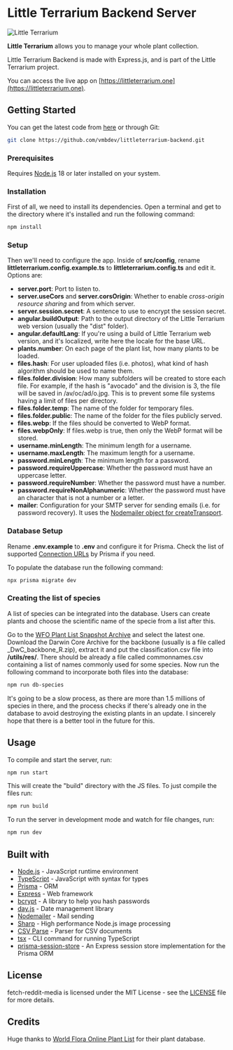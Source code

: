 # Little Terrarium Backend Server

![Little Terrarium](https://littleterrarium.one/assets/oglt.png)

**Little Terrarium** allows you to manage your whole plant collection.

Little Terrarium Backend is made with Express.js, and is part of the Little
Terrarium project.

You can access the live app on
[https://littleterrarium.one](https://littleterrarium.one).

## Getting Started

You can get the latest code from
[here](https://github.com/vmbdev/littleterrarium-backend/archive/refs/heads/main.zip)
or through Git:

```bash
git clone https://github.com/vmbdev/littleterrarium-backend.git
```

### Prerequisites

Requires [Node.js](https://nodejs.org/) 18 or later installed on your system.

### Installation

First of all, we need to install its dependencies. Open a terminal and get to
the directory where it's installed and run the following command:

```bash
npm install
```

### Setup

Then we'll need to configure the app. Inside of **src/config**, rename
**littleterrarium.config.example.ts** to **littleterrarium.config.ts** and edit
it. Options are:

- **server.port**: Port to listen to.
- **server.useCors** and **server.corsOrigin**: Whether to enable _cross-origin
  resource sharing_ and from which server.
- **server.session.secret**: A sentence to use to encrypt the session secret.
- **angular.buildOutput**: Path to the output directory of the Little Terrarium
  web version (usually the "dist" folder).
- **angular.defaultLang**: If you're using a build of Little Terrarium
  web version, and it's localized, write here the locale for the base URL.
- **plants.number**: On each page of the plant list, how many plants to be
  loaded.
- **files.hash**: For user uploaded files (i.e. photos), what kind of hash
  algorithm should be used to name them.
- **files.folder.division**: How many subfolders will be created to store each
  file. For example, if the hash is "avocado" and the division is 3, the file
  will be saved in /av/oc/ad/o.jpg. This is to prevent some file systems having
  a limit of files per directory.
- **files.folder.temp**: The name of the folder for temporary files.
- **files.folder.public**: The name of the folder for the files publicly
  served.
- **files.webp**: If the files should be converted to WebP format.
- **files.webpOnly**: If files.webp is true, then only the WebP format will be
  stored.
- **username.minLength**: The minimum length for a username.
- **username.maxLength**: The maximum length for a username.
- **password.minLength**: The minimum length for a password.
- **password.requireUppercase**: Whether the password must have an uppercase
  letter.
- **password.requireNumber**: Whether the password must have a number.
- **password.requireNonAlphanumeric**: Whether the password must have an
  character that is not a number or a letter.
- **mailer**: Configuration for your SMTP server for sending emails (i.e. for
  password recovery). It uses the
  [Nodemailer object for createTransport](https://nodemailer.com/smtp/).

### Database Setup

Rename **.env.example** to **.env** and configure it for Prisma. Check the list
of supported [Connection URLs](https://pris.ly/d/connection-strings) by Prisma
if you need.

To populate the database run the following command:

```bash
npx prisma migrate dev
```

### Creating the list of species

A list of species can be integrated into the database. Users can create plants
and choose the scientific name of the specie from a list after this.

Go to the
[WFO Plant List Snapshot Archive](https://wfoplantlist.org/plant-list/classifications)
and select the latest one. Download the Darwin Core Archive for the backbone
(usually is a file called \_DwC_backbone_R.zip), extract it and put the
classification.csv file into **/utils/res/**. There should be already a file
called commonnames.csv containing a list of names commonly used for some
species. Now run the following command to incorporate both files into the
database:

```bash
npm run db-species
```

It's going to be a slow process, as there are more than 1.5 millions of species
in there, and the process checks if there's already one in the database to
avoid destroying the existing plants in an update. I sincerely hope that there
is a better tool in the future for this.

## Usage

To compile and start the server, run:

```bash
npm run start
```

This will create the "build" directory with the JS files. To just compile the
files run:

```bash
npm run build
```

To run the server in development mode and watch for file changes, run:

```bash
npm run dev
```

## Built with

- [Node.js](https://nodejs.org/) - JavaScript runtime environment
- [TypeScript](https://www.typescriptlang.org/) - JavaScript with syntax for
types
- [Prisma](https://www.prisma.io/) - ORM
- [Express](https://expressjs.com/) - Web framework
- [bcrypt](https://github.com/kelektiv/node.bcrypt.js) - A library to help you
  hash passwords
- [day.js](https://day.js.org/) - Date management library
- [Nodemailer](https://nodemailer.com/) - Mail sending
- [Sharp](https://sharp.pixelplumbing.com/) - High performance Node.js image
  processing
- [CSV Parse](https://csv.js.org/parse/) - Parser for CSV documents
- [tsx](https://github.com/privatenumber/tsx) - CLI command for running
  TypeScript
- [prisma-session-store](https://github.com/kleydon/prisma-session-store) - An
  Express session store implementation for the Prisma ORM

## License

fetch-reddit-media is licensed under the MIT License - see the
[LICENSE](https://github.com/vmbdev/fetch-reddit-media/blob/main/LICENSE)
file for more details.

## Credits

Huge thanks to
[World Flora Online Plant List](https://wfoplantlist.org/plant-list/) for their
plant database.
